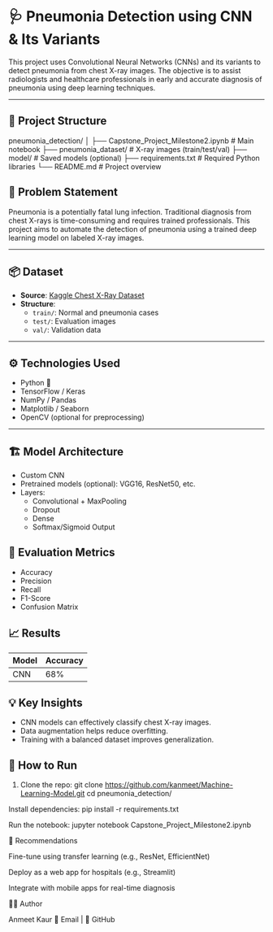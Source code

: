 
# 🩺 Pneumonia Detection using CNN & Its Variants

This project uses Convolutional Neural Networks (CNNs) and its variants to detect pneumonia from chest X-ray images. The objective is to assist radiologists and healthcare professionals in early and accurate diagnosis of pneumonia using deep learning techniques.

---

## 📁 Project Structure

pneumonia_detection/
│
├── Capstone_Project_Milestone2.ipynb # Main notebook
├── pneumonia_dataset/ # X-ray images (train/test/val)
├── model/ # Saved models (optional)
├── requirements.txt # Required Python libraries
└── README.md # Project overview


## 🧠 Problem Statement

Pneumonia is a potentially fatal lung infection. Traditional diagnosis from chest X-rays is time-consuming and requires trained professionals. This project aims to automate the detection of pneumonia using a trained deep learning model on labeled X-ray images.

---

## 📦 Dataset

- **Source**: [Kaggle Chest X-Ray Dataset](https://www.kaggle.com/paultimothymooney/chest-xray-pneumonia)
- **Structure**:
  - `train/`: Normal and pneumonia cases
  - `test/`: Evaluation images
  - `val/`: Validation data

---

## ⚙️ Technologies Used

- Python 🐍
- TensorFlow / Keras
- NumPy / Pandas
- Matplotlib / Seaborn
- OpenCV (optional for preprocessing)

---

## 🏗️ Model Architecture

- Custom CNN
- Pretrained models (optional): VGG16, ResNet50, etc.
- Layers:
  - Convolutional + MaxPooling
  - Dropout
  - Dense
  - Softmax/Sigmoid Output


## 🎯 Evaluation Metrics

- Accuracy
- Precision
- Recall
- F1-Score
- Confusion Matrix

## 📈 Results

| Model | Accuracy|
|-------|----------
| CNN   | 68%     |


## 💡 Key Insights

- CNN models can effectively classify chest X-ray images.
- Data augmentation helps reduce overfitting.
- Training with a balanced dataset improves generalization.


## 📝 How to Run

1. Clone the repo:
   git clone https://github.com/kanmeet/Machine-Learning-Model.git
   cd pneumonia_detection/

Install dependencies:
pip install -r requirements.txt

Run the notebook:
jupyter notebook Capstone_Project_Milestone2.ipynb

📌 Recommendations

Fine-tune using transfer learning (e.g., ResNet, EfficientNet)

Deploy as a web app for hospitals (e.g., Streamlit)

Integrate with mobile apps for real-time diagnosis


👩‍⚕️ Author

Anmeet Kaur
📧 Email | 🔗 GitHub
